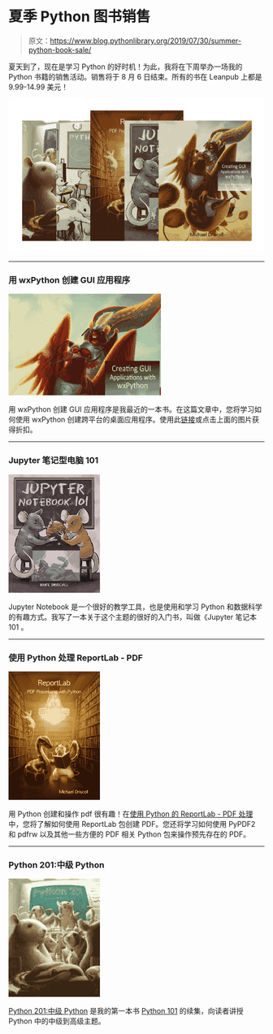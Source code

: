 # 夏季 Python 图书销售

> 原文：<https://www.blog.pythonlibrary.org/2019/07/30/summer-python-book-sale/>

夏天到了，现在是学习 Python 的好时机！为此，我将在下周举办一场我的 Python 书籍的销售活动。销售将于 8 月 6 日结束。所有的书在 Leanpub 上都是 9.99-14.99 美元！

![All My Python Books](img/6e471600b640dac4b1e6170877ae1e62.png)

* * *

### 用 wxPython 创建 GUI 应用程序

[![](img/ff4cacf4d5b336d08775e038c4916b7c.png)](http://leanpub.com/creatingapplicationswithwxpython/c/summer19)

用 wxPython 创建 GUI 应用程序是我最近的一本书。在这篇文章中，您将学习如何使用 wxPython 创建跨平台的桌面应用程序。使用此[链接](http://leanpub.com/creatingapplicationswithwxpython/c/summer19)或点击上面的图片获得折扣。

* * *

### Jupyter 笔记型电脑 101

[![](img/ebd7fa5c4b7408fdd4876e3df233704b.png)](https://leanpub.com/jupyternotebook101/c/summer19)

Jupyter Notebook 是一个很好的教学工具，也是使用和学习 Python 和数据科学的有趣方式。我写了一本关于这个主题的很好的入门书，叫做《Jupyter 笔记本 101 。

* * *

### 使用 Python 处理 ReportLab - PDF

[![](img/6381b370238bf66046df003df95c409b.png)](http://leanpub.com/reportlab/c/summer19)

用 Python 创建和操作 pdf 很有趣！在[使用 Python 的 ReportLab - PDF 处理](http://leanpub.com/reportlab/c/summer19)中，您将了解如何使用 ReportLab 包创建 PDF。您还将学习如何使用 PyPDF2 和 pdfrw 以及其他一些方便的 PDF 相关 Python 包来操作预先存在的 PDF。

* * *

### Python 201:中级 Python

[![Python 201: Intermediate Python](img/d8e828fa9a20114ec0f05db3936630aa.png)](http://leanpub.com/python201/c/summer19)

[Python 201:中级 Python](http://leanpub.com/python201/c/summer19) 是我的第一本书 [Python 101](https://python101.pythonlibrary.org/) 的续集，向读者讲授 Python 中的中级到高级主题。